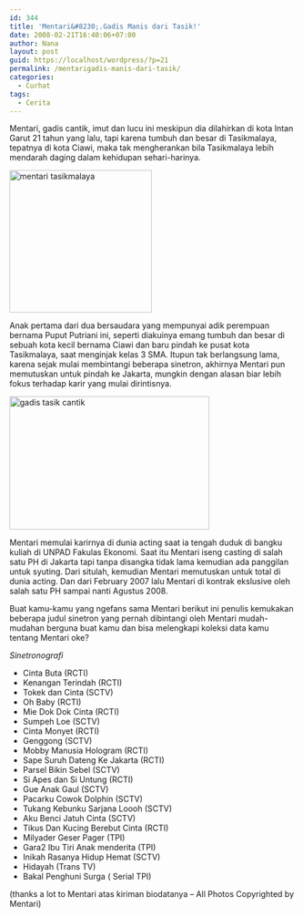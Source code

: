 ```yaml
---
id: 344
title: 'Mentari&#8230;.Gadis Manis dari Tasik!'
date: 2008-02-21T16:40:06+07:00
author: Nana
layout: post
guid: https://localhost/wordpress/?p=21
permalink: /mentarigadis-manis-dari-tasik/
categories:
  - Curhat
tags:
  - Cerita
---
```

Mentari, gadis cantik, imut dan lucu ini meskipun dia dilahirkan di kota Intan Garut 21 tahun yang lalu, tapi karena tumbuh dan besar di Tasikmalaya, tepatnya di kota Ciawi, maka tak mengherankan bila Tasikmalaya lebih mendarah daging dalam kehidupan sehari-harinya.

<img loading="lazy" class="aligncenter wp-image-1623 size-full" src="https://www.tasikisme.com/wp-content/uploads/2008/02/mentari.jpg" alt="mentari tasikmalaya" width="250" height="250" srcset="https://www.tasikisme.com/wp-content/uploads/2008/02/mentari.jpg 250w, https://www.tasikisme.com/wp-content/uploads/2008/02/mentari-150x150.jpg 150w, https://www.tasikisme.com/wp-content/uploads/2008/02/mentari-80x80.jpg 80w" sizes="(max-width: 250px) 100vw, 250px" /> 

Anak pertama dari dua bersaudara yang mempunyai adik perempuan bernama Puput Putriani ini, seperti diakuinya emang tumbuh dan besar di sebuah kota kecil bernama Ciawi dan baru pindah ke pusat kota Tasikmalaya, saat menginjak kelas 3 SMA. Itupun tak berlangsung lama, karena sejak mulai membintangi beberapa sinetron, akhirnya Mentari pun memutuskan untuk pindah ke Jakarta, mungkin dengan alasan biar lebih fokus terhadap karir yang mulai dirintisnya.

<img loading="lazy" class="aligncenter wp-image-1622 size-full" src="https://www.tasikisme.com/wp-content/uploads/2008/02/mentari-gadis-tasikmalaya.jpg" alt="gadis tasik cantik" width="351" height="234" srcset="https://www.tasikisme.com/wp-content/uploads/2008/02/mentari-gadis-tasikmalaya.jpg 351w, https://www.tasikisme.com/wp-content/uploads/2008/02/mentari-gadis-tasikmalaya-300x200.jpg 300w, https://www.tasikisme.com/wp-content/uploads/2008/02/mentari-gadis-tasikmalaya-320x213.jpg 320w" sizes="(max-width: 351px) 100vw, 351px" /> 

Mentari memulai karirnya di dunia acting saat ia tengah duduk di bangku kuliah di UNPAD Fakulas Ekonomi. Saat itu Mentari iseng casting di salah satu PH di Jakarta tapi tanpa disangka tidak lama kemudian ada panggilan untuk syuting. Dari situlah, kemudian Mentari memutuskan untuk total di dunia acting. Dan dari February 2007 lalu Mentari di kontrak ekslusive oleh salah satu PH sampai nanti Agustus 2008.

Buat kamu-kamu yang ngefans sama Mentari berikut ini penulis kemukakan beberapa judul sinetron yang pernah dibintangi oleh Mentari mudah-mudahan berguna buat kamu dan bisa melengkapi koleksi data kamu tentang Mentari oke?

_Sinetronografi_

  * Cinta Buta (RCTI)
  * Kenangan Terindah (RCTI)
  * Tokek dan Cinta (SCTV)
  * Oh Baby (RCTI)
  * Mie Dok Dok Cinta (RCTI)
  * Sumpeh Loe (SCTV)
  * Cinta Monyet (RCTI)
  * Genggong (SCTV)
  * Mobby Manusia Hologram (RCTI)
  * Sape Suruh Dateng Ke Jakarta (RCTI)
  * Parsel Bikin Sebel (SCTV)
  * Si Apes dan Si Untung (RCTI)
  * Gue Anak Gaul (SCTV)
  * Pacarku Cowok Dolphin (SCTV)
  * Tukang Kebunku Sarjana Loooh (SCTV)
  * Aku Benci Jatuh Cinta (SCTV)
  * Tikus Dan Kucing Berebut Cinta (RCTI)
  * Milyader Geser Pager (TPI)
  * Gara2 Ibu Tiri Anak menderita (TPI)
  * Inikah Rasanya Hidup Hemat (SCTV)
  * Hidayah (Trans TV)
  * Bakal Penghuni Surga ( Serial TPI)

(thanks a lot to Mentari atas kiriman biodatanya &#8211; All Photos Copyrighted by Mentari)